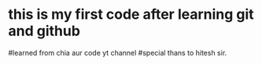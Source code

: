 # this is my first code after learning git and github
#learned from chia aur code yt channel
#special thans to hitesh sir.
